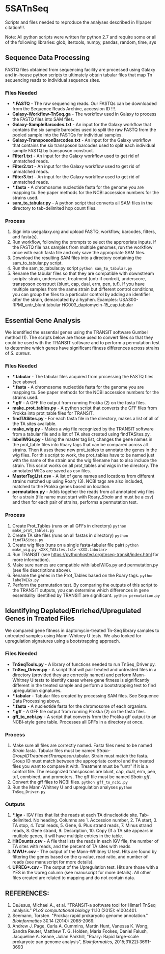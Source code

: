 # 5SATnSeq
Scripts and files needed to reproduce the analyses described in !!!paper citation!!!. 

Note: All python scripts were written for python 2.7 and require some or all of the following libraries: glob, itertools, numpy, pandas, random, time, sys

## Sequence Data Processing

FASTQ files obtained from sequencing facility are processed using Galaxy and in-house python scripts to ultimately obtain tabular files that map Tn sequencing reads to individual sequence sites. 


### Files Needed
- __*.FASTQ__ - The raw sequencing reads. Our FASTQs can be downloaded from the Sequence Reads Archive, accession ID !!!. 
- __Galaxy-Workflow-TnSeq.ga__ - The workflow used in Galaxy to process the FASTQ files into SAM files. 
- __Galaxy-SampleBarcodes.txt__ - An input for the Galaxy workflow that contains the six sample barcodes used to split the raw FASTQ from the pooled sample into the FASTQs for individual samples. 
- __Galaxy-TransposonBarcodes.txt__ - An input for the Galaxy workflow that contains the six transposon barcodes used to split each individual sample FASTQ by transposon construct. 
- __Filter1.txt__ - An input for the Galaxy workflow used to get rid of unmatched reads. 
- __Filter2.txt__ - An input for the Galaxy workflow used to get rid of unmatched reads.
- __Filter3.txt__ - An input for the Galaxy workflow used to get rid of unmatched reads.
- __*.fasta__ - A chromosome nucleotide fasta for the genome you are mapping to. See paper methods for the NCBI accession numbers for the strains used.  
- __sam_to_tabular.py__ - A python script that converts all SAM files in the directory to tab-delimited hop count files. 

### Process
1. Sign into usegalaxy.org and upload FASTQ, workflow, barcodes, filters, and fasta(s). 
2. Run workflow, following the prompts to select the appropriate inputs. If the FASTQ file has samples from multiple genomes, run the workflow once with each fasta file and only save the appropriate SAM files.
3. Download the resulting SAM files into a directory containing the sam_to_tabular.py script. 
4. Run the sam_to_tabular.py script `python sam_to_tabular.py`
5. Rename the tabular files so that they are compatible with downstream scripts: strain, underscore, treatment (untr if control), underscore, transposon construct (blunt, cap, dual, erm, pen, tuf). If you have multiple samples from the same strain but different control conditions, you can group the files to a particular control by adding an identifier after the strain, demarcated by a hyphen. Examples: USA300-RPMI_untr_blunt.tabular HG003_daptomycin-15_cap.tabular

## Essential Gene Analysis

We identified the essential genes using the TRANSIT software Gumbel method (1). The scripts below are those used to convert files so that they could be used with the TRANSIT software and to perform a permutation test to determine which genes have significant fitness differences across strains of *S. aureus*. 

### Files Needed
- __*.tabular__ - The tabular files acquired from processing the FASTQ files (see above).
- __*.fasta__ - A chromosome nucleotide fasta for the genome you are mapping to. See paper methods for the NCBI accession numbers for the strains used.
- __*.gff__ - A GFF file output from running Prokka (2) on the fasta files.
- __make_prot_tables.py__ - A python script that converts the GFF files from Prokka into prot_table files for TRANSIT. 
- __findTASites.py__ - For each fasta file in the directory, makes a list of all of the TA sites available.
- __make_wig.py__ - Makes a wig file recognized by the TRANSIT software from a tabular file and a list of TA sites created using findTASites.py.
- __labelWIGs.py__ - Using the master tag list, changes the gene names in the prot_table files into Roary tags that can be compared across all strains. Then it uses these new prot_tables to annotate the genes in the wig files. For this script to work, the prot_tables have to be named just with the name of the strain and the wig filename has to also include the strain. This script works on all prot_tables and wigs in the directory. The annotated WIGs are saved as csv files.  
- __MasterTagList.csv__ - A list of gene names and locations from different strains matched up using Roary (3). NCBI tags are also included, matched to the Prokka genes based on location. 
- __permutation.py__ - Adds together the reads from all annotated wig files for a strain (file name must start with Roary_*Strain* and must be a csv) and then for each pair of strains, performs a permutation test.  

### Process
1. Create Prot_Tables (runs on all GFFs in directory) `python make_prot_tables.py`
2. Create TA site files (runs on all fastas in directory) `python findTASites.py`
3. Create wig files (runs on a single fasta-tabular file pair) `python make_wig.py <XXX_TASites.txt> <XXX.tabular>`
4. Run TRANSIT (see <https://pythonhosted.org/tnseq-transit/index.html> for more information).
5. Make sure names are compatible with labelWIGs.py and permutation.py (see file descriptions above). 
6. Rename the genes in the Prot_Tables based on the Roary tags. `python labelWIGs.py` 
7. Perform the permutation test. By comparing the outputs of this script to the TRANSIT outputs, you can determine which differences in gene essentiality identified by TRANSIT are significant.  `python permutation.py`

## Identifying Depleted/Enriched/Upregulated Genes in Treated Files

We compared gene fitness in daptomycin-treated Tn-Seq library samples to untreated samples using Mann-Whitney U tests. We also looked for upregulation signatures using a bootstrapping approach. 

### Files Needed
- __TnSeqTools.py__ - A library of functions needed to run TnSeq_Driver.py. 
- __TnSeq_Driver.py__ - A script that will pair treated and untreated files in a directory (provided they are correctly named) and perform Mann-Whitney U tests to identify cases where gene fitness is significantly different in the treated sample and perform a bootstrapping test to find upregulation signatures. 
- __*.tabular__ - Tabular files created by processing SAM files. See Sequence Data Processing above. 
- __*.fasta__ - A nucleotide fasta for the chromosome of each organism. 
- __*.gff__ - A GFF file output from running Prokka (2) on the fasta files.
- __gff_to_ncbi.py__ - A script that converts from the Prokka gff output to an NCBI-style gene table. Processes all GFFs in a directory at once.  

### Process
1. Make sure all files are correctly named. Fasta files need to be named *Strain*.fasta. Tabular files must be named *Strain*-*GroupID*_*Treatment*_*Transposon*.tabular. Strain must match the fasta. Group ID must match between the appropriate control and the treated files you want to compare it with. Treatment must be "untr" if it is a control file. The recognized transposons are blunt, cap, dual, erm, pen, tuf, combined, and promoters. The gff file must be named *Strain.gff*. 
2. Convert the gff files to NCBI files. `python gff_to_ncbi.py`
3. Run the Mann-Whitney U and upregulation analyses `python TnSeq_Driver.py`

### Outputs
1. __*.igv__ - IGV files that list the reads at each TA dinucleotide site. Tab-delimited. No heading. Columns are 1. Accession number, 2. TA start, 3. TA stop, 4. Total reads, 5. Gene, 6. Plus strand reads, 7. Minus strand reads, 8. Gene strand, 9. Description, 10. Copy (If a TA site appears in multiple genes, it will have multiple entries in the table. 
2. __HitCounts.csv__ - A file that lists the reads in each IGV file, the number of TA sites with reads, and the percent of TA sites with reads. 
3. __MWU*.csv__ - The output of the Mann-Whitney U test. Hits are found by filtering the genes based on the q-value, read ratio, and number of reads (see manuscript for more details). 
4. __UPREG*.csv__ - The output of the Upregulation test. Hits are those with a YES in the Upreg column (see manuscript for more details). 
All other files created are related to mapping and do not contain data. 

## REFERENCES: 
1. DeJesus, Michael A., et al. "TRANSIT-a software tool for Himar1 TnSeq analysis." *PLoS computational biology* 11.10 (2015): e1004401.
2. Seemann, Torsten. "Prokka: rapid prokaryotic genome annotation." *Bioinformatics* 30.14 (2014): 2068-2069. 
3. Andrew J. Page, Carla A. Cummins, Martin Hunt, Vanessa K. Wong, Sandra Reuter, Matthew T. G. Holden, Maria Fookes, Daniel Falush, Jacqueline A. Keane, Julian Parkhill, "Roary: Rapid large-scale prokaryote pan genome analysis", *Bioinformatics*, 2015;31(22):3691-3693 